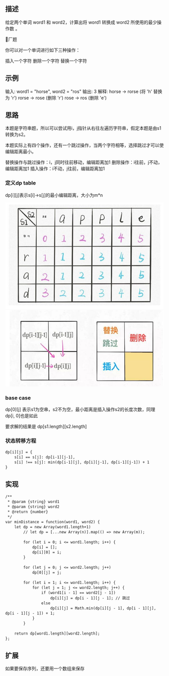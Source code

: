 ## 描述
给定两个单词 word1 和 word2，计算出将 word1 转换成 word2 所使用的最少操作数 。

🐧厂题

你可以对一个单词进行如下三种操作：

插入一个字符
删除一个字符
替换一个字符

## 示例
输入: word1 = "horse", word2 = "ros"
输出: 3
解释: 
horse -> rorse (将 'h' 替换为 'r')
rorse -> rose (删除 'r')
rose -> ros (删除 'e')

## 思路
本题是字符串题，所以可以尝试用i，j指针从右往左遍历字符串，假定本题是由s1转换为s2。

本题实际上有四个操作，还有一个跳过操作，当两个字符相等，选择跳过才可以使编辑距离最小。

替换操作与跳过操作：i，j同时往前移动，编辑距离加1
删除操作：i往前，j不动，编辑距离加1
插入操作：i不动，j往前，编辑距离加1



### 定义dp table
dp[i][j]表示s[i]->s[j]的最小编辑距离，大小为m*n

![](72_files/1.jpg)
![](72_files/2.jpg)

### base case
dp[0][j] 表示s1为空串，s2不为空，最小距离是插入操作s2的长度次数，同理dp[i, 0]也是如此

要求解的结果是
dp[s1.length][s2.length]
### 状态转移方程
```
dp[i][j] = {
	s[i] == s[j]: dp[i-1][j-1], 
	s[i] !== s[j]: min(dp[i-1][j], dp[i][j-1], dp[i-1][j-1]) + 1
}
```
## 实现
```
/**
 * @param {string} word1
 * @param {string} word2
 * @return {number}
 */
var minDistance = function(word1, word2) {
    let dp = new Array(word1.length+1)
        // let dp = [...new Array(n)].map(() => new Array(m));
    
        for (let i = 0; i <= word1.length; i++) {
            dp[i] = [];
            dp[i][0] = i;
        }
            
        for (let j = 0; j <= word2.length; j++) 
            dp[0][j] = j;
    
        for (let i = 1; i <= word1.length; i++) {
            for (let j = 1; j <= word2.length; j++) {
                if (word1[i - 1] == word2[j - 1])
                    dp[i][j] = dp[i - 1][j - 1]; // 跳过
                else
                    dp[i][j] = Math.min(dp[i][j - 1], dp[i - 1][j], dp[i - 1][j - 1]) + 1;
            }
        }
    
    return dp[word1.length][word2.length];
};
```

## 扩展
如果要保存序列，还要用一个数组来保存
